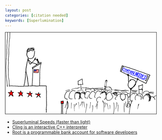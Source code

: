 ```yaml
---
layout: post
categories: [citation needed]
keywords: [Superlumination]
---
```


![citation-needed](/static/posts/citation-needed/xkcd_protester.png)

* [Superluminal Speeds (faster than light)](https://www.youtube.com/watch?v=IsEDigUHsOQ)
* [Cling is an interactive C++ interpreter](https://root.cern.ch/cling)
* [Root is a programmable bank account for software developers](https://root.co.za/)
